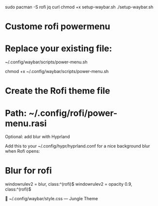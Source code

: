 sudo pacman -S rofi jq curl
chmod +x setup-waybar.sh
./setup-waybar.sh

# Custome rofi powermenu

# Replace your existing file:
~/.config/waybar/scripts/power-menu.sh


chmod +x ~/.config/waybar/scripts/power-menu.sh


# Create the Rofi theme file

# Path: ~/.config/rofi/power-menu.rasi

Optional: add blur with Hyprland

Add this to your ~/.config/hypr/hyprland.conf for a nice background blur when Rofi opens:

# Blur for rofi
windowrulev2 = blur, class:^(rofi)$
windowrulev2 = opacity 0.9, class:^(rofi)$

🌿 ~/.config/waybar/style.css — Jungle Theme
